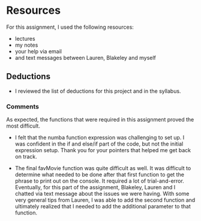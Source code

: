# Resources

For this assignment, I used the following resources:

- lectures
- my notes
- your help via email
- and text messages between Lauren, Blakeley and myself

## Deductions

- I reviewed the list of deductions for this project and in the syllabus.

### Comments

As expected, the functions that were required in this assignment proved the most difficult.

- I felt that the numba function expression was challenging to set up. I was confident in the if and else/if part of the code, but not the initial expression setup. Thank you for your pointers that helped me get back on track.

- The final favMovie function was quite difficult as well. It was difficult to determine what needed to be done after that first function to get the phrase to print out on the console. It required a lot of trial-and-error. Eventually, for this part of the assignment, Blakeley, Lauren and I chatted via text message about the issues we were having. With some very general tips from Lauren, I was able to add the second function and ultimately realized that I needed to add the additional parameter to that function.
